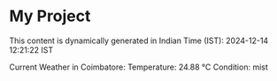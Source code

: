 # My Project

This content is dynamically generated in Indian Time (IST): 2024-12-14 12:21:22 IST


Current Weather in Coimbatore:
Temperature: 24.88 °C
Condition: mist
